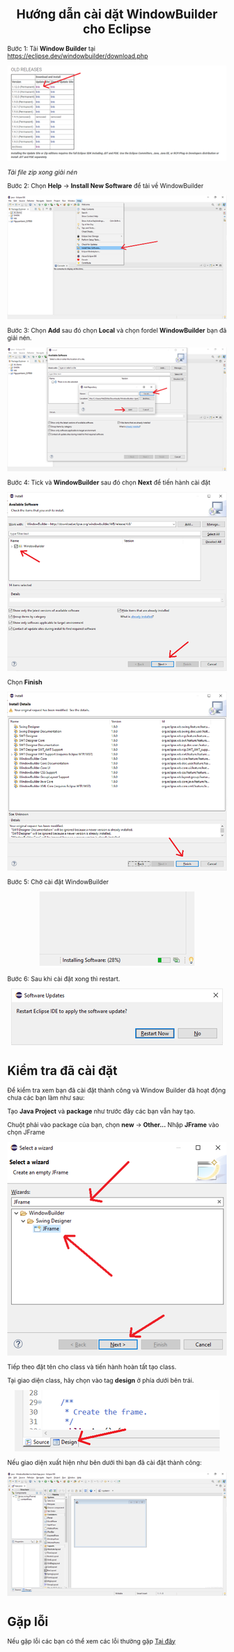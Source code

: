 <div align="center">

# Hướng dẫn cài dặt WindowBuilder cho Eclipse

</div>

Bước 1: Tải **Window Builder** tại https://eclipse.dev/windowbuilder/download.php

<div align="center"><img src="./assets/WindowBuilder/WindowBuilder11.png"></div>

*Tải file zip xong giải nén*

Bước 2: Chọn **Help** -> **Install New Software** để tải về WindowBuilder

<div align="center"><img src="./assets/WindowBuilder/WindowBuilder1.png"></div>

Bước 3: Chọn **Add** sau đó chọn **Local** và chọn fordel **WindowBuilder** bạn đã giải nén.
<div align="center"><img src="./assets/WindowBuilder/WindowBuilder2.png"></div>

Bước 4: Tick và **WindowBuilder** sau đó chọn **Next** để tiến hành cài đặt

<div align="center"><img src="./assets/WindowBuilder/WindowBuilder3.png"></div>

Chọn **Finish**
<div align="center"><img src="./assets/WindowBuilder/WindowBuilder4.png"></div>

Bước 5: Chờ cài đặt WindowBuilder

<div align="center"><img src="./assets/WindowBuilder/WindowBuilder5.png"></div>

Bước 6: Sau khi cài đặt xong thì restart.
<div align="center"><img src="./assets/WindowBuilder/WindowBuilder6.png"></div>

# Kiểm tra đã cài đặt

Để kiểm tra xem bạn đã cài đặt thành công và Window Builder đã hoạt động chưa các bạn làm như sau:

Tạo **Java Project** và **package** như trước đây các bạn vẫn hay tạo.

Chuột phải vào package của bạn, chọn **new** -> **Other...**
Nhập **JFrame** vào chọn JFrame

<div align="center"><img src="./assets/WindowBuilder/WindowBuilder10.png"></div>

Tiếp theo đặt tên cho class và tiến hành hoàn tất tạo class.

Tại giao diện class, hãy chọn vào tag **design** ở phía dưới bên trái.

<div align="center"><img src="./assets/WindowBuilder/WindowBuilder12.png"></div>

Nếu giao diện xuất hiện như bên dưới thì bạn đã cài đặt thành công:

<div align="center"><img src="./assets/WindowBuilder/WindowBuilder13.png"></div>

# Gặp lỗi

Nếu gặp lỗi các bạn có thể xem các lỗi thường gặp [Tại đây](./bugs.md#4-lỗi-khi-cài-đặt-window-builder)